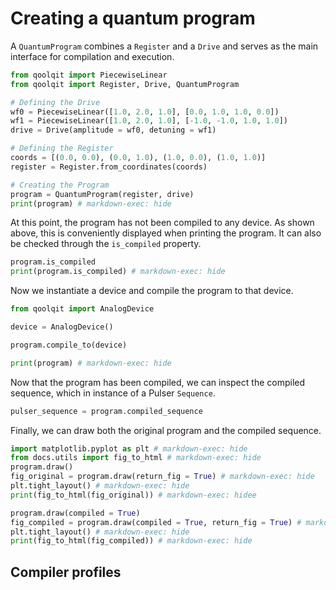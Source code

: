 # Creating a quantum program

A `QuantumProgram` combines a `Register` and a `Drive` and serves as the main interface for compilation and execution.

```python exec="on" source="material-block" result="json" session="drives"
from qoolqit import PiecewiseLinear
from qoolqit import Register, Drive, QuantumProgram

# Defining the Drive
wf0 = PiecewiseLinear([1.0, 2.0, 1.0], [0.0, 1.0, 1.0, 0.0])
wf1 = PiecewiseLinear([1.0, 2.0, 1.0], [-1.0, -1.0, 1.0, 1.0])
drive = Drive(amplitude = wf0, detuning = wf1)

# Defining the Register
coords = [(0.0, 0.0), (0.0, 1.0), (1.0, 0.0), (1.0, 1.0)]
register = Register.from_coordinates(coords)

# Creating the Program
program = QuantumProgram(register, drive)
print(program) # markdown-exec: hide
```

At this point, the program has not been compiled to any device. As shown above, this is conveniently displayed
when printing the program. It can also be checked through the `is_compiled` property.

```python exec="on" source="material-block" result="json" session="drives"
program.is_compiled
print(program.is_compiled) # markdown-exec: hide
```

Now we instantiate a device and compile the program to that device.

```python exec="on" source="material-block" result="json" session="drives"
from qoolqit import AnalogDevice

device = AnalogDevice()

program.compile_to(device)

print(program) # markdown-exec: hide
```

Now that the program has been compiled, we can inspect the compiled sequence, which in instance of a Pulser `Sequence`.

```python exec="on" source="material-block" html="1" session="drives"
pulser_sequence = program.compiled_sequence
```

Finally, we can draw both the original program and the compiled sequence.

```python exec="on" source="material-block" html="1" session="drives"
import matplotlib.pyplot as plt # markdown-exec: hide
from docs.utils import fig_to_html # markdown-exec: hide
program.draw()
fig_original = program.draw(return_fig = True) # markdown-exec: hide
plt.tight_layout() # markdown-exec: hide
print(fig_to_html(fig_original)) # markdown-exec: hidee
```

```python exec="on" source="material-block" html="1" session="drives"
program.draw(compiled = True)
fig_compiled = program.draw(compiled = True, return_fig = True) # markdown-exec: hide
plt.tight_layout() # markdown-exec: hide
print(fig_to_html(fig_compiled)) # markdown-exec: hide
```

## Compiler profiles
